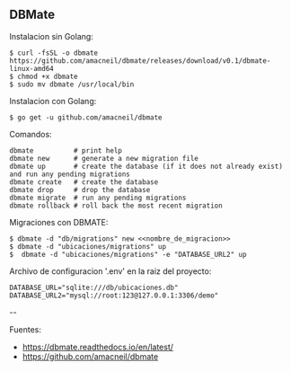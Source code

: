 ## DBMate

Instalacion sin Golang:

    $ curl -fsSL -o dbmate https://github.com/amacneil/dbmate/releases/download/v0.1/dbmate-linux-amd64
    $ chmod +x dbmate
    $ sudo mv dbmate /usr/local/bin
    
Instalacion con Golang:

    $ go get -u github.com/amacneil/dbmate
    
Comandos:

    dbmate          # print help
    dbmate new      # generate a new migration file
    dbmate up       # create the database (if it does not already exist) and run any pending migrations
    dbmate create   # create the database
    dbmate drop     # drop the database
    dbmate migrate  # run any pending migrations
    dbmate rollback # roll back the most recent migration
  
Migraciones con DBMATE:

    $ dbmate -d "db/migrations" new <<nombre_de_migracion>>
    $ dbmate -d "ubicaciones/migrations" up
    $  dbmate -d "ubicaciones/migrations" -e "DATABASE_URL2" up
    
Archivo de configuracion '.env' en la raiz del proyecto:

    DATABASE_URL="sqlite:///db/ubicaciones.db"
    DATABASE_URL2="mysql://root:123@127.0.0.1:3306/demo"

  
--

Fuentes:

+ https://dbmate.readthedocs.io/en/latest/
+ https://github.com/amacneil/dbmate